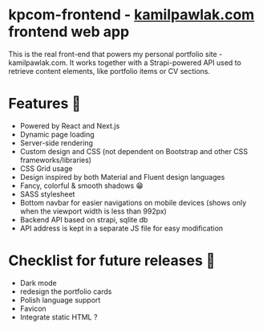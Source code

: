 # kpcom-frontend - [kamilpawlak.com](https://kamilpawlak.com) frontend web app
This is the real front-end that powers my personal portfolio site - kamilpawlak.com.
It works together with a Strapi-powered API used to retrieve content elements, like portfolio items or CV sections.

# Features 🚀
- Powered by React and Next.js
- Dynamic page loading
- Server-side rendering
- Custom design and CSS (not dependent on Bootstrap and other CSS frameworks/libraries)
- CSS Grid usage
- Design inspired by both Material and Fluent design languages
- Fancy, colorful & smooth shadows 😁
- SASS stylesheet
- Bottom navbar for easier navigations on mobile devices (shows only when the viewport width is less than 992px)
- Backend API based on strapi, sqlite db
- API address is kept in a separate JS file for easy modification
# Checklist for future releases 👀
- Dark mode
- redesign the portfolio cards
- Polish language support
- Favicon
- Integrate static HTML ?
